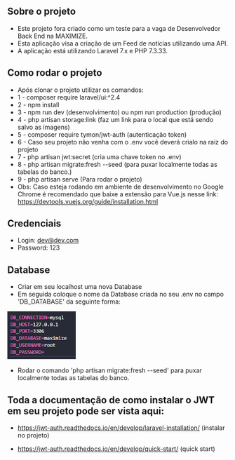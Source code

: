 ## Sobre o projeto
- Este projeto fora criado como um teste para a vaga de Desenvolvedor Back End na MAXIMIZE.
- Esta aplicação visa a criação de um Feed de notícias utilizando uma API.
- A aplicação está utilizando Laravel 7.x e PHP 7.3.33.

## Como rodar o projeto
- Após clonar o projeto utilizar os comandos:
- 1 - composer require laravel/ui:^2.4
- 2 - npm install
- 3 - npm run dev (desenvolvimento) ou npm run production (produção)
- 4 - php artisan storage:link (faz um link para o local que está sendo salvo as imagens)
- 5 - composer require tymon/jwt-auth (autenticação token)
- 6 - Caso seu projeto não venha com o .env você deverá crialo na raiz do projeto
- 7 - php artisan jwt:secret (cria uma chave token no .env)
- 8 - php artisan migrate:fresh --seed (para puxar localmente todas as tabelas do banco.)
- 9 - php artisan serve (Para rodar o projeto)
- Obs: Caso esteja rodando em ambiente de desenvolvimento no Google Chrome é recomendado que baixe a extensão para Vue.js nesse link:
https://devtools.vuejs.org/guide/installation.html

## Credenciais
- Login: dev@dev.com
- Password: 123

## Database
- Criar em seu localhost uma nova Database
- Em seguida coloque o nome da Database criada no seu .env no campo 'DB_DATABASE' da seguinte forma: 

![alt text](image.png)

- Rodar o comando 'php artisan migrate:fresh --seed' para puxar localmente todas as tabelas do banco.

## Toda a documentação de como instalar o JWT em seu projeto pode ser vista aqui:

- https://jwt-auth.readthedocs.io/en/develop/laravel-installation/ (instalar no projeto)

- https://jwt-auth.readthedocs.io/en/develop/quick-start/ (quick start)

